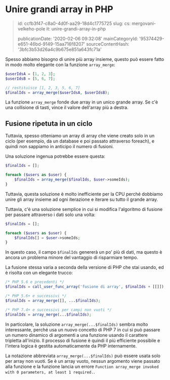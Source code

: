Unire grandi array in PHP
=========================

> id: ccfb3f47-c8a0-4d0f-aa29-18d4c1775725
> slug:
> 	cs: mergovani-velkeho-pole
> 	it: unire-grandi-array-in-php
> 
> publicationDate: '2020-02-06 09:32:08'
> mainCategoryId: '95374429-e651-46bd-9149-15aa716f8207'
> sourceContentHash: '3bfc3b53d26a4c9b675e851a643fc71a'

Spesso abbiamo bisogno di unire più array insieme, questo può essere fatto in modo molto elegante con la funzione `array_merge`:

```php
$userIdsA = [1, 2, 3];
$userIdsB = [5, 6, 7];

// restituisce [1, 2, 3, 5, 6, 7]
$finalIds = array_merge($userIdsA, $userIdsB);
```

La funzione `array_merge` fonde due array in un unico grande array. Se c'è una collisione di tasti, vince il valore dell'array più a destra.

Fusione ripetuta in un ciclo
---------------------------

Tuttavia, spesso otteniamo un array di array che viene creato solo in un ciclo (per esempio, da un database e poi passato attraverso foreach), e quindi non sappiamo in anticipo il numero di fusioni.

Una soluzione ingenua potrebbe essere questa:

```php
$finalIds = [];

foreach ($users as $user) {
    $finalIds = array_merge($finalIds, $user->someIds);
}
```

Tuttavia, questa soluzione è molto inefficiente per la CPU perché dobbiamo unire gli array insieme ad ogni iterazione e iterare su tutto il grande array.

Tuttavia, c'è una soluzione semplice in cui si modifica l'algoritmo di fusione per passare attraverso i dati solo una volta:

```php
$finalIds = [];

foreach ($users as $user) {
    $finalIds[] = $user->someIds;
}
```

In questo caso, il campo `$finalIds` genererà un po' più di dati, ma questo è ancora un problema minore del vantaggio di risparmiare tempo.

La fusione stessa varia a seconda della versione di PHP che stai usando, ed è risolta con un elegante trucco:

```php
/* PHP 5.6 e precedenti */
$finalIds = call_user_func_array('fusione di array', $finalIds + [[]]);

/* PHP 5.6+ e successivi */
$finalIds = array_merge([], ...$finalIds);

/* PHP 7.4+ e successivi per campi non vuoti */
$finalIds = array_merge(...$finalIds);
```

In particolare, la soluzione `array_merge(...$finalIds)` sembra molto interessante, perché usa un nuovo concetto di PHP 7 in cui si può passare un numero dinamico di argomenti a una funzione usando il carattere tripletta all'inizio. Il processo di fusione è quindi il più efficiente possibile e l'intera logica è gestita automaticamente da PHP internamente.

La notazione abbreviata `array_merge(...$finalIds)` può essere usata solo per array non vuoti. Se è un array vuoto, nessun argomento viene passato alla funzione e la funzione lancia un errore `Function array_merge invoked with 0 parameters, at least 1 required.`.
